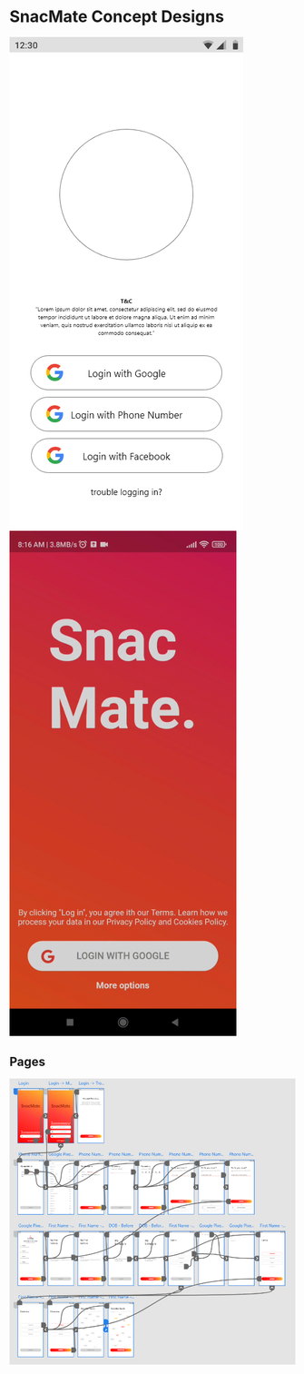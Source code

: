 # SnacMate Concept Designs

<img src="concept_design/login_page.png" align='left'> 
<img src="concept_design/login.gif" width=400>

## Pages
<img src="concept_design/prototype.png">
